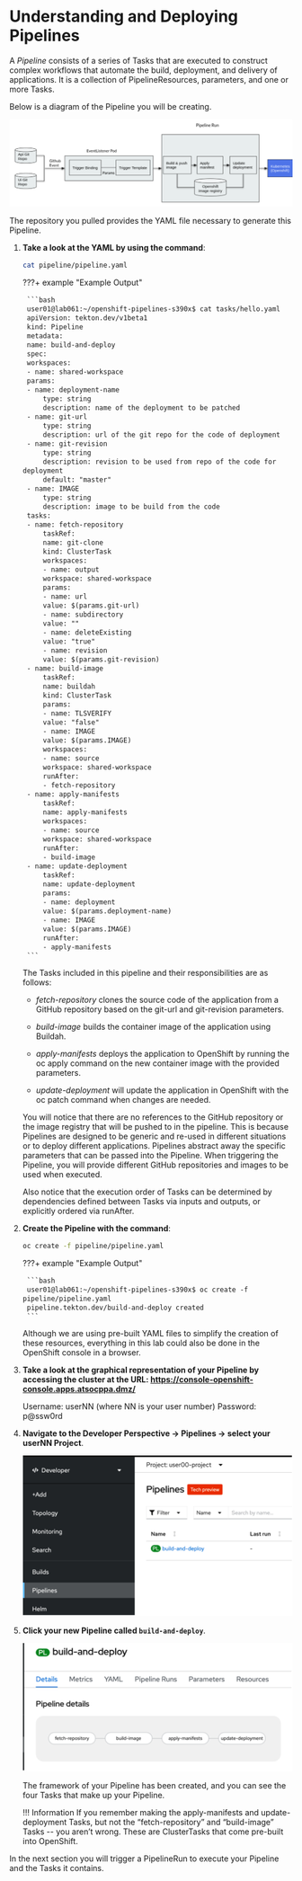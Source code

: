 # Understanding and Deploying Pipelines

A *Pipeline* consists of a series of Tasks that are executed to construct complex workflows that automate the build, deployment, and delivery of applications. It is a collection of PipelineResources, parameters, and one or more Tasks.

Below is a diagram of the Pipeline you will be creating.

![pipeline-diagram](../images/pipeline-diagram.png)

The repository you pulled provides the YAML file necessary to generate this Pipeline.

1. **Take a look at the YAML by using the command**:

    ```bash
    cat pipeline/pipeline.yaml
    ```

    ???+ example "Example Output"

        ```bash
        user01@lab061:~/openshift-pipelines-s390x$ cat tasks/hello.yaml
        apiVersion: tekton.dev/v1beta1
        kind: Pipeline
        metadata:
        name: build-and-deploy
        spec:
        workspaces:
        - name: shared-workspace
        params:
        - name: deployment-name
            type: string
            description: name of the deployment to be patched
        - name: git-url
            type: string
            description: url of the git repo for the code of deployment
        - name: git-revision
            type: string
            description: revision to be used from repo of the code for deployment
            default: "master"
        - name: IMAGE
            type: string
            description: image to be build from the code
        tasks:
        - name: fetch-repository
            taskRef:
            name: git-clone
            kind: ClusterTask
            workspaces:
            - name: output
            workspace: shared-workspace
            params:
            - name: url
            value: $(params.git-url)
            - name: subdirectory
            value: ""
            - name: deleteExisting
            value: "true"
            - name: revision
            value: $(params.git-revision)
        - name: build-image
            taskRef:
            name: buildah
            kind: ClusterTask
            params:
            - name: TLSVERIFY
            value: "false"
            - name: IMAGE
            value: $(params.IMAGE)
            workspaces:
            - name: source
            workspace: shared-workspace
            runAfter:
            - fetch-repository
        - name: apply-manifests
            taskRef:
            name: apply-manifests
            workspaces:
            - name: source
            workspace: shared-workspace
            runAfter:
            - build-image
        - name: update-deployment
            taskRef:
            name: update-deployment
            params:
            - name: deployment
            value: $(params.deployment-name)
            - name: IMAGE
            value: $(params.IMAGE)
            runAfter:
            - apply-manifests
        ```

    The Tasks included in this pipeline and their responsibilities are as follows:

    * *fetch-repository* clones the source code of the application from a GitHub repository based on the git-url and git-revision parameters.

    * *build-image* builds the container image of the application using Buildah.

    * *apply-manifests* deploys the application to OpenShift by running the oc apply command on the new container image with the provided parameters.

    * *update-deployment* will update the application in OpenShift with the oc patch command when changes are needed.

    You will notice that there are no references to the GitHub repository or the image registry that will be pushed to in the pipeline. This is because Pipelines are designed to be generic and re-used in different situations or to deploy different applications. Pipelines abstract away the specific parameters that can be passed into the Pipeline. When triggering the Pipeline, you will provide different GitHub repositories and images to be used when executed.

    Also notice that the execution order of Tasks can be determined by dependencies defined between Tasks via inputs and outputs, or explicitly ordered via runAfter.

1. **Create the Pipeline with the command**:

    ```bash
    oc create -f pipeline/pipeline.yaml
    ```

    ???+ example "Example Output"

        ```bash
        user01@lab061:~/openshift-pipelines-s390x$ oc create -f pipeline/pipeline.yaml
        pipeline.tekton.dev/build-and-deploy created
        ```

    Although we are using pre-built YAML files to simplify the creation of these resources, everything in this lab could also be done in the OpenShift console in a browser.

1. **Take a look at the graphical representation of your Pipeline by accessing the cluster at the URL: <https://console-openshift-console.apps.atsocppa.dmz/>**

    Username: userNN (where NN is your user number)
    Password: p@ssw0rd

1. **Navigate to the Developer Perspective -> Pipelines -> select your userNN Project**.

    ![dev-pipeline](../images/dev-pipeline.png)

1. **Click your new Pipeline called `build-and-deploy`**.

    ![build-and-deploy](../images/build-and-deploy.png)

    The framework of your Pipeline has been created, and you can see the four Tasks that make up your Pipeline.

    !!! Information
        If you remember making the apply-manifests and update-deployment Tasks, but not the “fetch-repository” and “build-image” Tasks -- you aren’t wrong. These are ClusterTasks that come pre-built into OpenShift.

In the next section you will trigger a PipelineRun to execute your Pipeline and the Tasks it contains.
